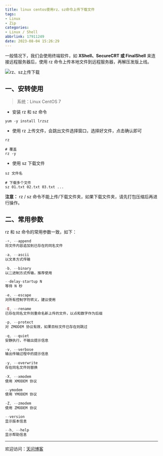 ```yaml
---
title: linux centos使用rz、sz命令上传下载文件
tags:
- Linux
- Zip
categories:
- Linux / Shell
abbrlink: 17911249
date: 2023-08-04 15:26:29
---
```


一般情况下，我们会使用终端软件，如 **XShell、SecureCRT 或 FinalShell** 来连接远程服务器后，使用 rz 命令上传本地文件到远程服务器，再解压发版上线。

![rz、sz上传下载](https://tiven.cn/static/img/img-linux-02-T5XKKrMZDxYZDUAwloGVI.jpg)

<!-- more -->

## 一、安转使用

> 系统：Linux CentOS 7

* 安装 rz 和 sz 命令

```shell
yum -y install lrzsz
```

* 使用 rz 上传文件，会跳出文件选择窗口，选择好文件，点击确认即可

```shell
rz 

# 覆盖
rz -y
```

* 使用 sz 下载文件

```shell
sz 文件名

# 下载多个文件
sz 01.txt 02.txt 03.txt ...
```

**注意：** rz / sz 命令不能上传/下载文件夹，如果下载文件夹，请先打包压缩后再进行操作。

## 二、常用参数

rz 和 sz 命令的常用参数一致，如下：

```js
-+, --append
将文件内容追加到已存在的同名文件
    
-a, --ascii
以文本方式传输
    
-b, --binary
以二进制方式传输，推荐使用

--delay-startup N
等待 N 秒
    
-e, --escape
对所有控制字符转义，建议使用
    
-E, --rename
已存在同名文件则重命名新上传的文件，以点和数字作为后缀
    
-p, --protect
对 ZMODEM 协议有效，如果目标文件已存在则跳过
    
-q, --quiet
安静执行，不输出提示信息
    
-v, --verbose
输出传输过程中的提示信息
    
-y, --overwrite
存在同名文件则替换
    
-X, --xmodem
使用 XMODEM 协议

--ymodem
使用 YMODEM 协议
    
-Z, --zmodem
使用 ZMODEM 协议

--version
显示版本信息

--h, --help
显示帮助信息
```

---

欢迎访问：[天问博客](https://tiven.cn/p/17911249/ "天问博客-专注于大前端技术")

